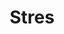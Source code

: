 ---
id: stres
title: "Stres"
desc: "O različitim vrstama stresa, izvorima, reakcijama i veštinama upravljanja stresom."
nav: true
---